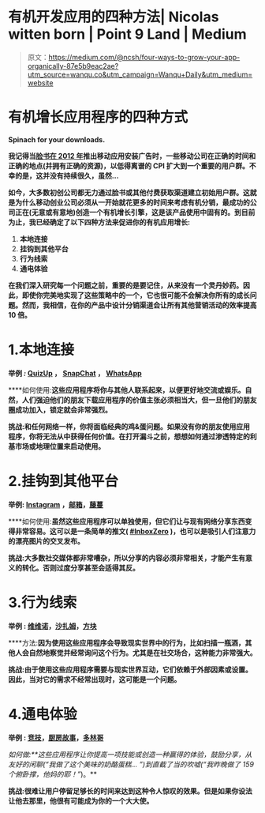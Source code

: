 # 有机开发应用的四种方法| Nicolas witten born | Point 9 Land | Medium

> 原文：<https://medium.com/@ncsh/four-ways-to-grow-your-app-organically-87e5b9eac2ae?utm_source=wanqu.co&utm_campaign=Wanqu+Daily&utm_medium=website>

# 有机增长应用程序的四种方式



**Spinach for your downloads.**



**我记得当[脸书在 2012 年](http://thenextweb.com/facebook/2012/10/17/facebook-launches-its-mobile-app-install-ads-to-all-developers-today-touts-50-ctr-and-10x-reach/)推出移动应用安装广告时，一些移动公司在正确的时间和正确的地点(并拥有正确的资源)，以低得离谱的 CPI 扩大到一个重要的用户群。不幸的是，这并没有持续很久，虽然…**

**如今，大多数初创公司都无力通过脸书或其他付费获取渠道建立初始用户群。这就是为什么移动创业公司必须从一开始就花更多的时间来考虑有机分销，最成功的公司正在(无意或有意地)创造一个有机增长引擎，这是该产品使用中固有的。到目前为止，我已经确定了以下四种方法来促进你的有机应用增长:**

1.  **本地连接**
2.  **挂钩到其他平台**
3.  **行为线索**
4.  **通电体验**

**在我们深入研究每一个问题之前，重要的是要记住，从来没有一个灵丹妙药。因此，即使你完美地实现了这些策略中的一个，它也很可能不会解决你所有的成长问题。然而，我相信，在你的产品中设计分销渠道会让所有其他营销活动的效率提高 10 倍。**

# **1.本地连接**

****举例** *:* [QuizUp](https://www.quizup.com/en) ， [SnapChat](https://www.snapchat.com/) ， [WhatsApp](https://www.whatsapp.com/)**

****如何使用:**这些应用程序将你与其他人联系起来，以便更好地交流或娱乐。自然，人们强迫他们的朋友下载应用程序的价值主张必须相当大，但一旦他们的朋友圈成功加入，锁定就会非常强烈。**

**挑战:和任何网络一样，你将面临经典的鸡&蛋问题。如果没有你的朋友使用应用程序，你将无法从中获得任何价值。在打开漏斗之前，想想如何通过渗透特定的利基市场或地理位置来启动使用。**

# **2.挂钩到其他平台**

****举例:** [Instagram](http://www.instagram.com) ，[邮箱](http://www.mailboxapp.com/)，[藤蔓](https://vine.co/)**

****如何使用:**虽然这些应用程序可以单独使用，但它们让与现有网络分享东西变得非常容易。这可以是一条简单的推文( [#InboxZero](https://twitter.com/search?q=inboxzero) )，也可以是吸引人们注意力的漂亮图片的交叉发布。**

****挑战**:大多数社交媒体都非常嘈杂，所以分享的内容必须非常相关，才能产生有意义的转化。否则过度分享甚至会适得其反。**

# **3.行为线索**

****举例** : [维维诺](http://www.vivino.com/)，[沙扎姆](http://www.shazam.com/)，[方块](https://squareup.com/)**

****方法:**因为使用这些应用程序会导致现实世界中的行为，比如扫描一瓶酒，其他人会自然地察觉并经常询问这个行为。尤其是在社交场合，这种能力非常强大。**

****挑战**:由于使用这些应用程序需要与现实世界互动，它们依赖于外部因素或设置。因此，当对它的需求不经常出现时，这可能是一个问题。**

# **4.通电体验**

****举例** : [竞技](https://www.freeletics.com/en)，[厨房故事](http://www.kitchenstories.de/)，[多林哥](https://www.duolingo.com/)**

****如何做:**这些应用程序让你提高一项技能或创造一种赢得的体验，鼓励分享，从友好的闲聊(*“我做了这个美味的奶酪蛋糕…* ”)到直截了当的吹嘘(*“我昨晚做了 159 个俯卧撑，他妈的耶！”*)。**

**挑战:很难让用户停留足够长的时间来达到这种令人惊叹的效果。但是如果你设法让他去那里，他很有可能成为你的一个大大使。**